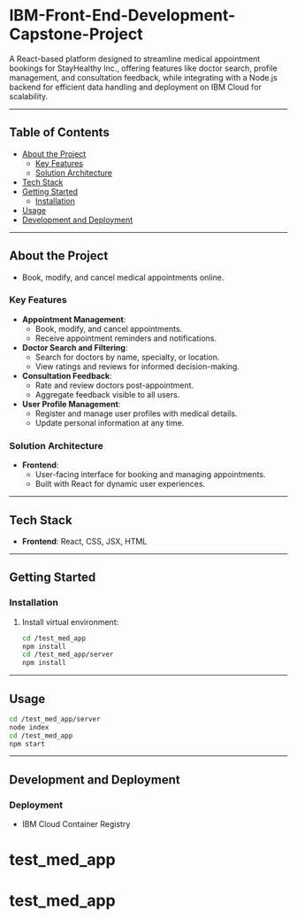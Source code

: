 # IBM-Front-End-Development-Capstone-Project


A React-based platform designed to streamline medical appointment bookings for StayHealthy Inc., offering features like doctor search, profile management, and consultation feedback, while integrating with a Node.js backend for efficient data handling and deployment on IBM Cloud for scalability.

---

## Table of Contents

- [About the Project](#about-the-project)
  - [Key Features](#key-features)
  - [Solution Architecture](#solution-architecture)
- [Tech Stack](#tech-stack)
- [Getting Started](#getting-started)
  - [Installation](#installation)
- [Usage](#usage)
- [Development and Deployment](#development-and-deployment)

---

## About the Project

- Book, modify, and cancel medical appointments online.

### Key Features

- **Appointment Management**:
  - Book, modify, and cancel appointments.
  - Receive appointment reminders and notifications.  
- **Doctor Search and Filtering**:
  - Search for doctors by name, specialty, or location.  
  - View ratings and reviews for informed decision-making.  
- **Consultation Feedback**:
  - Rate and review doctors post-appointment.  
  - Aggregate feedback visible to all users.  
- **User Profile Management**:
  - Register and manage user profiles with medical details.  
  - Update personal information at any time.  

### Solution Architecture

- **Frontend**:
  - User-facing interface for booking and managing appointments.  
  - Built with React for dynamic user experiences.  

---

## Tech Stack

- **Frontend**: React, CSS, JSX, HTML

---

## Getting Started

### Installation

1. Install virtual environment:
   ```bash
   cd /test_med_app
   npm install
   cd /test_med_app/server
   npm install
   ```

---

## Usage

   ```bash
   cd /test_med_app/server
   node index
   cd /test_med_app
   npm start
   ```

---

## Development and Deployment

### Deployment

- IBM Cloud Container Registry
# test_med_app
# test_med_app
